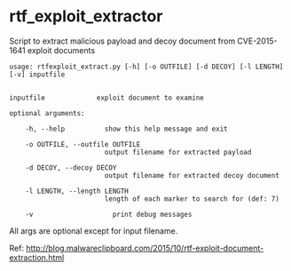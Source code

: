 # rtf_exploit_extractor
Script to extract malicious payload and decoy document from CVE-2015-1641 exploit documents

	usage: rtfexploit_extract.py [-h] [-o OUTFILE] [-d DECOY] [-l LENGTH] [-v] inputfile
	
	
	inputfile             exploit document to examine
	
	optional arguments:
	
		-h, --help			show this help message and exit
	  
	  	-o OUTFILE, --outfile OUTFILE
	  						output filename for extracted payload
	  						
		-d DECOY, --decoy DECOY
							output filename for extracted decoy document
							
	  	-l LENGTH, --length LENGTH
							length of each marker to search for (def: 7)
							
		-v                    print debug messages


All args are optional except for input filename.

Ref: http://blog.malwareclipboard.com/2015/10/rtf-exploit-document-extraction.html
